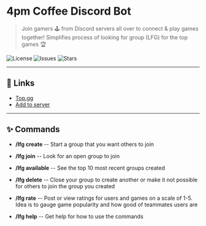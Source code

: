 # 4pm Coffee Discord Bot

> Join gamers 🕹️ from Discord servers all over to connect & play games together! Simplifies process of looking for group (LFG) for the top games 🏆

![License](https://img.shields.io/github/license/matt-cim/4pm-Coffee-Discord-Bot)
![Issues](https://img.shields.io/github/issues/matt-cim/4pm-Coffee-Discord-Bot)
![Stars](https://img.shields.io/github/stars/matt-cim/4pm-Coffee-Discord-Bot)

---

## 🔗 Links

- [Top.gg](https://top.gg/bot/1319859544624463892)
- [Add to server](https://discord.com/oauth2/authorize?client_id=1319859544624463892&permissions=3072&integration_type=0&scope=bot)

---

## ✨ Commands

- **/lfg create** -- Start a group that you want others to join

- **/lfg join** -- Look for an open group to join

- **/lfg available** -- See the top 10 most recent groups created

- **/lfg delete** -- Close your group to create another or make it not possible for others to join the group you created

- **/lfg rate** -- Post or view ratings for users and games on a scale of 1-5. Idea is to gauge game popularity and how good of teammates users are

- **/lfg help** -- Get help for how to use the commands

